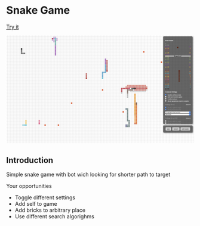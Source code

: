 # Snake Game

[Try it](https://userbq201.github.io/snake/)

![preview](preview_2.png)

## Introduction

Simple snake game with bot wich looking for shorter path to target

Your opportunities

- Toggle different settings
- Add self to game
- Add bricks to arbitrary place
- Use different search algorighms

